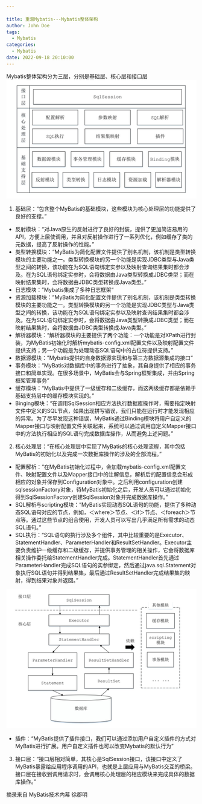```yaml
---

title: 重温Mybatis---Mybatis整体架构
author: John Doe
tags:
  - Mybatis
categories:
  - Mybatis
date: 2022-09-18 20:10:00
---
```


Mybatis整体架构分为三层，分别是基础层、核心层和接口层
![upload successful](../../2022/images/pasted-250.png)
1. 基础层：“包含整个MyBatis的基础模块，这些模块为核心处理层的功能提供了良好的支撑。”
 - 反射模块：“对Java原生的反射进行了良好的封装，提供了更加简洁易用的API，方便上层使调用，并且对反射操作进行了一系列优化，例如缓存了类的元数据，提高了反射操作的性能。”
 - 类型转换模块：“MyBatis为简化配置文件提供了别名机制，该机制是类型转换模块的主要功能之一。类型转换模块的另一个功能是实现JDBC类型与Java类型之间的转换，该功能在为SQL语句绑定实参以及映射查询结果集时都会涉及。在为SQL语句绑定实参时，会将数据由Java类型转换成JDBC类型；而在映射结果集时，会将数据由JDBC类型转换成Java类型。”
 - 日志模块：”Mybatis集成了多种日志框架“
 - 资源加载模块：”MyBatis为简化配置文件提供了别名机制，该机制是类型转换模块的主要功能之一。类型转换模块的另一个功能是实现JDBC类型与Java类型之间的转换，该功能在为SQL语句绑定实参以及映射查询结果集时都会涉及。在为SQL语句绑定实参时，会将数据由Java类型转换成JDBC类型；而在映射结果集时，会将数据由JDBC类型转换成Java类型。”
 - 解析器模块：“解析器模块的主要提供了两个功能：一个功能是对XPath进行封装，为MyBatis初始化时解析mybatis-config.xml配置文件以及映射配置文件提供支持；另一个功能是为处理动态SQL语句中的占位符提供支持。”
 - 数据源模块：”Mybatis提供的自身数据源实现和与第三方数据源集成的接口“
 - 事务模块：“MyBatis对数据库中的事务进行了抽象，其自身提供了相应的事务接口和简单实现。在很多场景中，MyBatis会与Spring框架集成，并由Spring框架管理事务”
 - 缓存模块：“MyBatis中提供了一级缓存和二级缓存，而这两级缓存都是依赖于基础支持层中的缓存模块实现的。”
 - Binging模块：“在调用SqlSession相应方法执行数据库操作时，需要指定映射文件中定义的SQL节点，如果出现拼写错误，我们只能在运行时才能发现相应的异常。为了尽早发现这种错误，MyBatis通过Binding模块将用户自定义的Mapper接口与映射配置文件关联起来，系统可以通过调用自定义Mapper接口中的方法执行相应的SQL语句完成数据库操作，从而避免上述问题。”

2. 核心处理层：“在核心处理层中实现了MyBatis的核心处理流程，其中包括MyBatis的初始化以及完成一次数据库操作的涉及的全部流程。”
  - 配置解析：“在MyBatis初始化过程中，会加载mybatis-config.xml配置文件、映射配置文件以及Mapper接口中的注解信息，解析后的配置信息会形成相应的对象并保存到Configuration对象中。之后利用configuration创建sqlsessionFactory对象，待MyBatis初始化之后，开发人员可以通过初始化得到SqlSessionFactory创建SqlSession对象并完成数据库操作。”
  - SQL解析与scripting模块：“MyBatis实现动态SQL语句的功能，提供了多种动态SQL语句对应的节点，例如，＜where＞节点、＜if＞节点、＜foreach＞节点等。通过这些节点的组合使用，开发人员可以写出几乎满足所有需求的动态SQL语句。”
  - SQL执行：“SQL语句的执行涉及多个组件，其中比较重要的是Executor、StatementHandler、ParameterHandler和ResultSetHandler。Executor主要负责维护一级缓存和二级缓存，并提供事务管理的相关操作，它会将数据库相关操作委托给StatementHandler完成。StatementHandler首先通过ParameterHandler完成SQL语句的实参绑定，然后通过java.sql.Statement对象执行SQL语句并得到结果集，最后通过ResultSetHandler完成结果集的映射，得到结果对象并返回。”

 ![upload successful](../../2022/images/pasted-251.png)
 
 - 插件：“MyBatis提供了插件接口，我们可以通过添加用户自定义插件的方式对MyBatis进行扩展。用户自定义插件也可以改变Mybatis的默认行为”

3. 接口层：“接口层相对简单，其核心是SqlSession接口，该接口中定义了MyBatis暴露给应用程序调用的API，也就是上层应用与MyBatis交互的桥梁。接口层在接收到调用请求时，会调用核心处理层的相应模块来完成具体的数据库操作。”


摘录来自
MyBatis技术内幕
徐郡明

